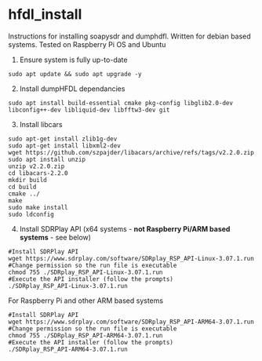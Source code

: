 # hfdl_install
Instructions for installing soapysdr and dumphdfl. Written for debian based systems. Tested on Raspberry Pi OS and Ubuntu

1) Ensure system is fully up-to-date
```shell
sudo apt update && sudo apt upgrade -y
```

2) Install dumpHFDL dependancies
```shell
sudo apt install build-essential cmake pkg-config libglib2.0-dev libconfig++-dev libliquid-dev libfftw3-dev git
```

3) Install libcars
```shell
sudo apt-get install zlib1g-dev
sudo apt-get install libxml2-dev
wget https://github.com/szpajder/libacars/archive/refs/tags/v2.2.0.zip
sudo apt install unzip
unzip v2.2.0.zip
cd libacars-2.2.0
mkdir build
cd build
cmake ../
make
sudo make install
sudo ldconfig
```

4) Install SDRPlay API (x64 systems - **not Raspberry Pi/ARM based systems** - see below)
```shell
#Install SDRPlay API
wget https://www.sdrplay.com/software/SDRplay_RSP_API-Linux-3.07.1.run
#Change permission so the run file is executable
chmod 755 ./SDRplay_RSP_API-Linux-3.07.1.run
#Execute the API installer (follow the prompts)
./SDRplay_RSP_API-Linux-3.07.1.run
```
  For Raspberry Pi and other ARM based systems
```shell
#Install SDRPlay API
wget https://www.sdrplay.com/software/SDRplay_RSP_API-ARM64-3.07.1.run
#Change permission so the run file is executable
chmod 755 ./SDRplay_RSP_API-ARM64-3.07.1.run
#Execute the API installer (follow the prompts)
./SDRplay_RSP_API-ARM64-3.07.1.run
```

